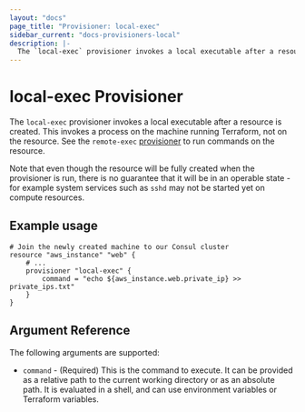```yaml
---
layout: "docs"
page_title: "Provisioner: local-exec"
sidebar_current: "docs-provisioners-local"
description: |-
  The `local-exec` provisioner invokes a local executable after a resource is created. This invokes a process on the machine running Terraform, not on the resource. See the `remote-exec` provisioner to run commands on the resource.
---
```


# local-exec Provisioner

The `local-exec` provisioner invokes a local executable after a resource
is created. This invokes a process on the machine running Terraform, not on
the resource. See the `remote-exec` [provisioner](/docs/provisioners/remote-exec.html)
to run commands on the resource.

Note that even though the resource will be fully created when the provisioner is run,
there is no guarantee that it will be in an operable state - for example system services
such as `sshd` may not be started yet on compute resources.

## Example usage

```
# Join the newly created machine to our Consul cluster
resource "aws_instance" "web" {
    # ...
    provisioner "local-exec" {
        command = "echo ${aws_instance.web.private_ip} >> private_ips.txt"
    }
}
```

## Argument Reference

The following arguments are supported:

* `command` - (Required) This is the command to execute. It can be provided
  as a relative path to the current working directory or as an absolute path.
  It is evaluated in a shell, and can use environment variables or Terraform
  variables.

